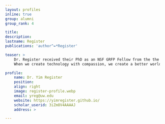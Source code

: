 ```yaml
---
layout: profiles
inline: true
group: alumni
group_rank: 4

title: 
description: 
lastname: Register
publications: 'author^=*Register'

teaser: >
    Dr. Register received their PhD as an NSF GRFP Fellow from the the University of Washington Information School. Their dissertation is entitled: "The Future of AI Can Be Kind: Strategies for Embedded Ethics in AI Education." Dr. Register studies ways that AI algorithms can cause harm, and the best practices for identifying and remedying such algorithmic harms. Their main focus is AI education – using trauma-informed computing to teach AI in empowering, inclusive, and supportive ways. Dr. Register studies the full life cycle of ML algorithms – from data collection to model selection to model evaluation and deployment; all with the goals of societal benefit and user safety and empowerment. From basic regression to large language models (LLMs), their goals are to quantify bias in the data and output, as well as identify potential harms that may come from the technology we create.
    When we create technology with compassion, we create a better world for everyone. Dr. Register has worked with RStudio, Code.org, MD4SG, and the Center for an Informed Public. They also do visiting talks and workshops, such as The Future of AI Can Be Kind or Mental Health, Social Media, and Empowerment. They often create educational resources and guest lecture on AI/ML topics.

profile:
    name: Dr. Yim Register
    position: 
    align: right
    image: register-profile.webp
    email: yreg@uw.edu
    website: https://yimregister.github.io/ 
    scholar_userid: 3iZm8V4AAAAJ
    address: >

---
```


